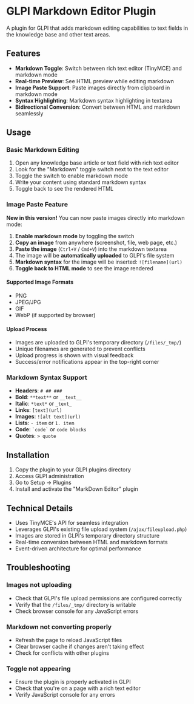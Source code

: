 # GLPI Markdown Editor Plugin

A plugin for GLPI that adds markdown editing capabilities to text fields in the knowledge base and other text areas.

## Features

- **Markdown Toggle**: Switch between rich text editor (TinyMCE) and markdown mode
- **Real-time Preview**: See HTML preview while editing markdown
- **Image Paste Support**: Paste images directly from clipboard in markdown mode
- **Syntax Highlighting**: Markdown syntax highlighting in textarea
- **Bidirectional Conversion**: Convert between HTML and markdown seamlessly

## Usage

### Basic Markdown Editing

1. Open any knowledge base article or text field with rich text editor
2. Look for the "Markdown" toggle switch next to the text editor
3. Toggle the switch to enable markdown mode
4. Write your content using standard markdown syntax
5. Toggle back to see the rendered HTML

### Image Paste Feature

**New in this version!** You can now paste images directly into markdown mode:

1. **Enable markdown mode** by toggling the switch
2. **Copy an image** from anywhere (screenshot, file, web page, etc.)
3. **Paste the image** (`Ctrl+V` / `Cmd+V`) into the markdown textarea
4. The image will be **automatically uploaded** to GLPI's file system
5. **Markdown syntax** for the image will be inserted: `![filename](url)`
6. **Toggle back to HTML mode** to see the image rendered

#### Supported Image Formats
- PNG
- JPEG/JPG  
- GIF
- WebP (if supported by browser)

#### Upload Process
- Images are uploaded to GLPI's temporary directory (`/files/_tmp/`)
- Unique filenames are generated to prevent conflicts
- Upload progress is shown with visual feedback
- Success/error notifications appear in the top-right corner

### Markdown Syntax Support

- **Headers**: `# ## ###`
- **Bold**: `**text**` or `__text__`
- **Italic**: `*text*` or `_text_`
- **Links**: `[text](url)`
- **Images**: `![alt text](url)` 
- **Lists**: `- item` or `1. item`
- **Code**: `` `code` `` or ``` code blocks ```
- **Quotes**: `> quote`

## Installation

1. Copy the plugin to your GLPI plugins directory
2. Access GLPI administration
3. Go to Setup → Plugins
4. Install and activate the "MarkDown Editor" plugin

## Technical Details

- Uses TinyMCE's API for seamless integration
- Leverages GLPI's existing file upload system (`/ajax/fileupload.php`)
- Images are stored in GLPI's temporary directory structure
- Real-time conversion between HTML and markdown formats
- Event-driven architecture for optimal performance

## Troubleshooting

### Images not uploading
- Check that GLPI's file upload permissions are configured correctly
- Verify that the `/files/_tmp/` directory is writable
- Check browser console for any JavaScript errors

### Markdown not converting properly
- Refresh the page to reload JavaScript files
- Clear browser cache if changes aren't taking effect
- Check for conflicts with other plugins

### Toggle not appearing
- Ensure the plugin is properly activated in GLPI
- Check that you're on a page with a rich text editor
- Verify JavaScript console for any errors 